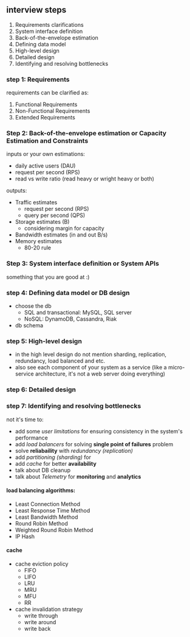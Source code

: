 ## interview steps
1. Requirements clarifications
2. System interface definition
3. Back-of-the-envelope estimation
4. Defining data model
5. High-level design
6. Detailed design
7. Identifying and resolving bottlenecks

### step 1: Requirements
requirements can be clarified as:

1. Functional Requirements
2. Non-Functional Requirements
3. Extended Requirements

### Step 2: Back-of-the-envelope estimation or Capacity Estimation and Constraints

inputs or your own estimations:
- daily active users (DAU)
- request per second (RPS)
- read vs write ratio (read heavy or wright heavy or both)

outputs:
- Traffic estimates
	- request per second (RPS)
	- query per second (QPS)
- Storage estimates (B)
	- considering margin for capacity
- Bandwidth estimates (in and out B/s)
- Memory estimates
	- 80-20 rule


### Step 3: System interface definition or System APIs
something that you are good at :)

### step 4: Defining data model or DB design
- choose the db
  - SQL and transactional: MySQL, SQL server
  - NoSQL: DynamoDB, Cassandra, Riak
- db schema

### step 5: High-level design
- in the high level design do not mention sharding, replication, redundancy, load balanced and etc.
- also see each component of your system as a service (like a micro-service architecture, it's not a web server doing everything)

### step 6: Detailed design
### step 7: Identifying and resolving bottlenecks
not it's time to:
- add some *user limitations* for ensuring consistency in the system's performance
- add *load balancers* for solving **single point of failures** problem
- solve **reliabaility** with *redundancy (replication)*
- add *partitioning (sharding)* for
- add *cache* for better **availability**
- talk about DB cleanup
- talk about *Telemetry* for **monitoring** and **analytics**


#### load balancing algorithms:
- Least Connection Method
- Least Response Time Method
- Least Bandwidth Method
- Round Robin Method
- Weighted Round Robin Method
- IP Hash

#### cache
- cache eviction policy
	- FIFO
	- LIFO
	- LRU
	- MRU
	- MFU
	- RR
- cache invalidation strategy
	- write through
	- write around
	- write back